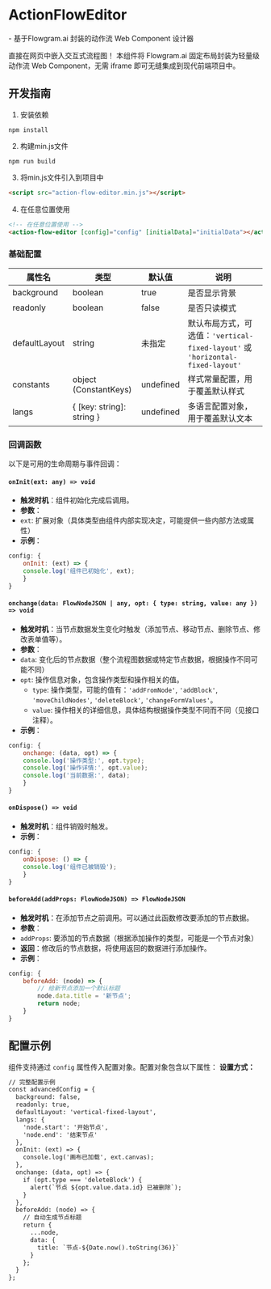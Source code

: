 # ActionFlowEditor

<action-flow-editor> - 基于Flowgram.ai 封装的动作流 Web Component 设计器

直接在网页中嵌入交互式流程图！ 本组件将 Flowgram.ai 固定布局封装为轻量级动作流 Web Component，无需 iframe 即可无缝集成到现代前端项目中。

## 开发指南

1. 安装依赖
```
npm install
```
2. 构建min.js文件
```
npm run build
```
3. 将min.js文件引入到项目中
```html
<script src="action-flow-editor.min.js"></script>
```
4. 在任意位置使用
```html
<!-- 在任意位置使用 -->
<action-flow-editor [config]="config" [initialData]="initialData"></action-flow-editor>
```
### 基础配置
| 属性名        | 类型                      | 默认值    | 说明                                                                           |
| ------------- | ------------------------- | --------- | ------------------------------------------------------------------------------ |
| background    | boolean                   | true      | 是否显示背景                                                                   |
| readonly      | boolean                   | false     | 是否只读模式                                                                   |
| defaultLayout | string                    | 未指定    | 默认布局方式，可选值：`'vertical-fixed-layout'` 或 `'horizontal-fixed-layout'` |
| constants     | object (ConstantKeys)     | undefined | 样式常量配置，用于覆盖默认样式                                                 |
| langs         | { [key: string]: string } | undefined | 多语言配置对象，用于覆盖默认文本                                               |
### 回调函数
以下是可用的生命周期与事件回调：
#### `onInit(ext: any) => void`
- **触发时机**：组件初始化完成后调用。
- **参数**：
- `ext`: 扩展对象（具体类型由组件内部实现决定，可能提供一些内部方法或属性）
- **示例**：
```javascript
config: {
    onInit: (ext) => {
    console.log('组件已初始化', ext);
    }
}
```
#### `onchange(data: FlowNodeJSON | any, opt: { type: string, value: any }) => void`
- **触发时机**：当节点数据发生变化时触发（添加节点、移动节点、删除节点、修改表单值等）。
- **参数**：
- `data`: 变化后的节点数据（整个流程图数据或特定节点数据，根据操作不同可能不同）
- `opt`: 操作信息对象，包含操作类型和操作相关的值。
    - `type`: 操作类型，可能的值有：`'addFromNode'`, `'addBlock'`, `'moveChildNodes'`, `'deleteBlock'`, `'changeFormValues'`。
    - `value`: 操作相关的详细信息，具体结构根据操作类型不同而不同（见接口注释）。
- **示例**：
```javascript
config: {
    onchange: (data, opt) => {
    console.log('操作类型:', opt.type);
    console.log('操作详情:', opt.value);
    console.log('当前数据:', data);
    }
}
```
#### `onDispose() => void`
- **触发时机**：组件销毁时触发。
- **示例**：
```javascript
config: {
    onDispose: () => {
    console.log('组件已被销毁');
    }
}
```
#### `beforeAdd(addProps: FlowNodeJSON) => FlowNodeJSON`
- **触发时机**：在添加节点之前调用。可以通过此函数修改要添加的节点数据。
- **参数**：
- `addProps`: 要添加的节点数据（根据添加操作的类型，可能是一个节点对象）
- **返回**：修改后的节点数据，将使用返回的数据进行添加操作。
- **示例**：
```javascript
config: {
    beforeAdd: (node) => {
        // 给新节点添加一个默认标题
        node.data.title = '新节点';
        return node;
    }
}
```

## 配置示例
组件支持通过 `config` 属性传入配置对象。配置对象包含以下属性：
**设置方式：**
```html
// 完整配置示例
const advancedConfig = {
  background: false,
  readonly: true,
  defaultLayout: 'vertical-fixed-layout',
  langs: {
    'node.start': '开始节点',
    'node.end': '结束节点'
  },
  onInit: (ext) => {
    console.log('画布已加载', ext.canvas);
  },
  onchange: (data, opt) => {
    if (opt.type === 'deleteBlock') {
      alert(`节点 ${opt.value.data.id} 已被删除`);
    }
  },
  beforeAdd: (node) => {
    // 自动生成节点标题
    return {
      ...node,
      data: { 
        title: `节点-${Date.now().toString(36)}` 
      }
    };
  }
};
```